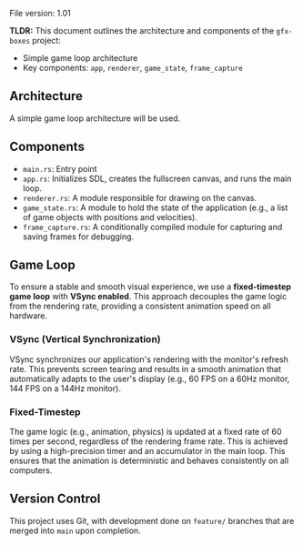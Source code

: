 File version: 1.01

**TLDR:**
This document outlines the architecture and components of the `gfx-boxes` project:
* Simple game loop architecture
* Key components: `app`, `renderer`, `game_state`, `frame_capture`

## Architecture

A simple game loop architecture will be used.

## Components

- `main.rs`: Entry point
- `app.rs`: Initializes SDL, creates the fullscreen canvas, and runs the main loop.
- `renderer.rs`: A module responsible for drawing on the canvas.
- `game_state.rs`: A module to hold the state of the application (e.g., a list of game objects with positions and velocities).
- `frame_capture.rs`: A conditionally compiled module for capturing and saving frames for debugging.

## Game Loop

To ensure a stable and smooth visual experience, we use a **fixed-timestep game loop** with **VSync enabled**. This approach decouples the game logic from the rendering rate, providing a consistent animation speed on all hardware.

### VSync (Vertical Synchronization)

VSync synchronizes our application's rendering with the monitor's refresh rate. This prevents screen tearing and results in a smooth animation that automatically adapts to the user's display (e.g., 60 FPS on a 60Hz monitor, 144 FPS on a 144Hz monitor).

### Fixed-Timestep

The game logic (e.g., animation, physics) is updated at a fixed rate of 60 times per second, regardless of the rendering frame rate. This is achieved by using a high-precision timer and an accumulator in the main loop. This ensures that the animation is deterministic and behaves consistently on all computers.

## Version Control

This project uses Git, with development done on `feature/` branches that are merged into `main` upon completion.
